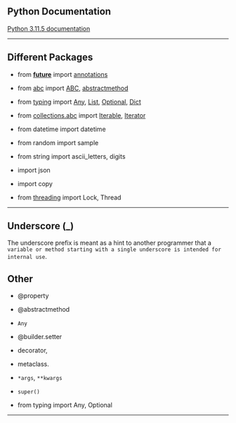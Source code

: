 ## Python Documentation

[Python 3.11.5 documentation](https://docs.python.org/3/)

***

## Different Packages

* from [__future__](https://docs.python.org/3/library/__future__.html?highlight=future#module-__future__) import [annotations]()

* from [abc](https://docs.python.org/3.13/library/collections.abc.html) import [ABC](https://docs.python.org/3/library/abc.html?highlight=abc#abc.ABC), [abstractmethod](https://docs.python.org/3/library/abc.html?highlight=abstractmethod#abc.abstractmethod)

* from [typing](https://docs.python.org/3/library/typing.html?highlight=typing#module-typing) import [Any](https://docs.python.org/3/library/typing.html?highlight=any#typing.Any), [List](https://docs.python.org/3/library/typing.html?highlight=typing%20list#typing.List), [Optional](https://docs.python.org/3/library/typing.html?highlight=typing%20optional#typing.Optional), [Dict](https://docs.python.org/3/library/typing.html?highlight=dict#typing.Dict)

* from [collections.abc](https://docs.python.org/3.13/library/collections.abc.html) import [Iterable](https://docs.python.org/3/library/collections.abc.html?highlight=iterable#collections.abc.Iterable), [Iterator](https://docs.python.org/3/library/collections.abc.html?highlight=iterator#collections.abc.Iterator)

* from datetime import datetime
* from random import sample
* from string import ascii_letters, digits
* import json
* import copy
* from [threading](https://docs.python.org/3/library/threading.html?highlight=threading#module-threading) import Lock, Thread

***

## Underscore (_)

The underscore prefix is meant as a hint to another programmer that a `variable or method starting with a single underscore is intended for internal use`.

## Other

* @property
* @abstractmethod
* `Any`
* @builder.setter

* decorator,
* metaclass.
* `*args`, `**kwargs`
* `super()`
* from typing import Any, Optional
***

